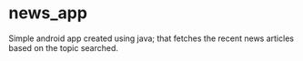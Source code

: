 # news_app
Simple android app created using java; that fetches the recent news articles based on the topic searched. 
